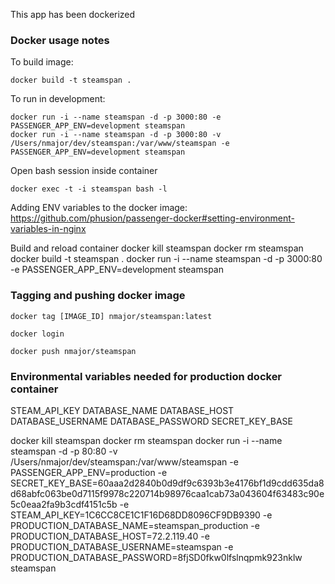 This app has been dockerized

### Docker usage notes

To build image:

    docker build -t steamspan .

To run in development:

    docker run -i --name steamspan -d -p 3000:80 -e PASSENGER_APP_ENV=development steamspan
    docker run -i --name steamspan -d -p 3000:80 -v /Users/nmajor/dev/steamspan:/var/www/steamspan -e PASSENGER_APP_ENV=development steamspan

Open bash session inside container

    docker exec -t -i steamspan bash -l

Adding ENV variables to the docker image: https://github.com/phusion/passenger-docker#setting-environment-variables-in-nginx


Build and reload container
    docker kill steamspan
    docker rm steamspan
    docker build -t steamspan .
    docker run -i --name steamspan -d -p 3000:80 -e PASSENGER_APP_ENV=development steamspan


### Tagging and pushing docker image

    docker tag [IMAGE_ID] nmajor/steamspan:latest

    docker login

    docker push nmajor/steamspan


### Environmental variables needed for production docker container

STEAM_API_KEY
DATABASE_NAME
DATABASE_HOST
DATABASE_USERNAME
DATABASE_PASSWORD
SECRET_KEY_BASE



docker kill steamspan
docker rm steamspan
docker run -i --name steamspan -d -p 80:80 -v /Users/nmajor/dev/steamspan:/var/www/steamspan -e PASSENGER_APP_ENV=production -e SECRET_KEY_BASE=60aaa2d2840b0d9df9c6393b3e4176bf1d9cdd635da8d68abfc063be0d7115f9978c220714b98976caa1cab73a043604f63483c90e5c0eaa2fa9b3cdf4151c5b -e STEAM_API_KEY=1C6CC8CE1C1F16D68DD8096CF9DB9390 -e PRODUCTION_DATABASE_NAME=steamspan_production -e PRODUCTION_DATABASE_HOST=72.2.119.40 -e PRODUCTION_DATABASE_USERNAME=steamspan -e PRODUCTION_DATABASE_PASSWORD=8fjSD0fkw0lfslnqpmk923nklw steamspan